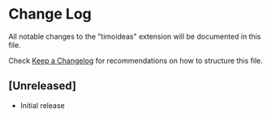 # Change Log

All notable changes to the "timoideas" extension will be documented in this file.

Check [Keep a Changelog](http://keepachangelog.com/) for recommendations on how to structure this file.

## [Unreleased]

- Initial release
